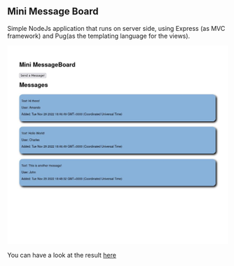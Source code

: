 ## Mini Message Board

Simple NodeJs application that runs on server side, using Express (as MVC framework) and Pug(as the templating language for the views).

<img src='./mini-message-board.jpg'>

You can have a look at the result <a href='https://mini-message-board-qm5j.onrender.com/'>here</a>

